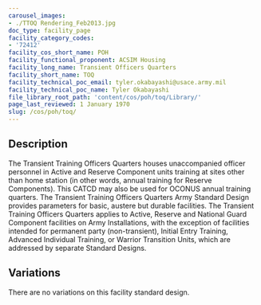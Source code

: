 ```yaml
---
carousel_images:
- ./TTOQ Rendering_Feb2013.jpg
doc_type: facility_page
facility_category_codes:
- '72412'
facility_cos_short_name: POH
facility_functional_proponent: ACSIM Housing
facility_long_name: Transient Officers Quarters
facility_short_name: TOQ
facility_technical_poc_email: tyler.okabayashi@usace.army.mil
facility_technical_poc_name: Tyler Okabayashi
file_library_root_path: 'content/cos/poh/toq/Library/'
page_last_reviewed: 1 January 1970
slug: /cos/poh/toq/
---
```




## Description

The Transient Training Officers Quarters houses unaccompanied officer personnel in Active and Reserve Component units training at sites other than home station (in other words, annual training for Reserve Components). This CATCD may also be used for OCONUS annual training quarters. The Transient Training Officers Quarters Army Standard Design provides parameters for basic, austere but durable facilities.
The Transient Training Officers Quarters applies to Active, Reserve and National Guard Component facilities on Army Installations, with the exception of facilities intended for permanent party (non-transient), Initial Entry Training, Advanced Individual Training, or Warrior Transition Units, which are addressed by separate Standard Designs.

## Variations

There are no variations on this facility standard design.